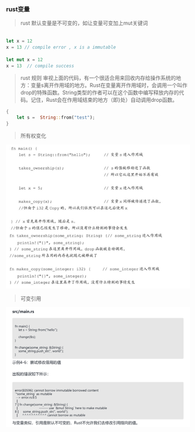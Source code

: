 ### rust变量

> rust 默认变量是不可变的，如让变量可变加上mut关键词

```rust

let x = 12 
x = 13 // compile error , x is a immutable

let mut x = 12
x = 13  // compile success


```

> rust 规则
审视上面的代码，有一个很适合用来回收内存给操作系统的地方：变量s离开作用域的地方。Rust在变量离开作用域时，会调用一个叫作drop的特殊函数。String类型的作者可以在这个函数中编写释放内存的代码。记住，Rust会在作用域结束的地方（即}处）自动调用drop函数。
```rust
{
    let s =  String::from("test");
}
```

> 所有权变化

![img.png](img.png)

>可变引用

![img_1.png](img_1.png)